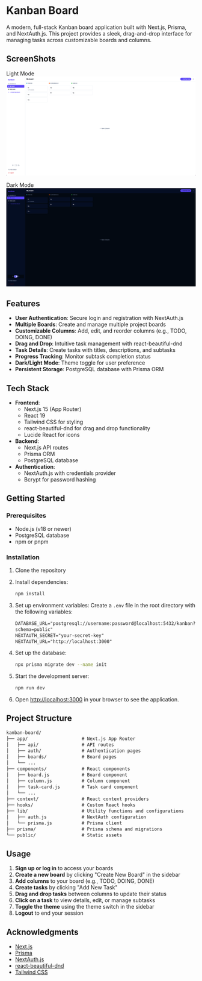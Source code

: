 # Kanban Board

A modern, full-stack Kanban board application built with Next.js, Prisma, and NextAuth.js. This project provides a sleek, drag-and-drop interface for managing tasks across customizable boards and columns.

## ScreenShots

Light Mode
![Light Mode](public/ss-light.png)

Dark Mode
![Dark Mode](public/ss-dark.png)

## Features

- **User Authentication**: Secure login and registration with NextAuth.js
- **Multiple Boards**: Create and manage multiple project boards
- **Customizable Columns**: Add, edit, and reorder columns (e.g., TODO, DOING, DONE)
- **Drag and Drop**: Intuitive task management with react-beautiful-dnd
- **Task Details**: Create tasks with titles, descriptions, and subtasks
- **Progress Tracking**: Monitor subtask completion status
- **Dark/Light Mode**: Theme toggle for user preference
- **Persistent Storage**: PostgreSQL database with Prisma ORM

## Tech Stack

- **Frontend**:
  - Next.js 15 (App Router)
  - React 19
  - Tailwind CSS for styling
  - react-beautiful-dnd for drag and drop functionality
  - Lucide React for icons
- **Backend**:
  - Next.js API routes
  - Prisma ORM
  - PostgreSQL database
- **Authentication**:
  - NextAuth.js with credentials provider
  - Bcrypt for password hashing

## Getting Started

### Prerequisites

- Node.js (v18 or newer)
- PostgreSQL database
- npm or pnpm

### Installation

1. Clone the repository

2. Install dependencies:

   ```bash
   npm install
   ```

3. Set up environment variables:
   Create a `.env` file in the root directory with the following variables:

   ```
   DATABASE_URL="postgresql://username:password@localhost:5432/kanban?schema=public"
   NEXTAUTH_SECRET="your-secret-key"
   NEXTAUTH_URL="http://localhost:3000"
   ```

4. Set up the database:

   ```bash
   npx prisma migrate dev --name init
   ```

5. Start the development server:

   ```bash
   npm run dev
   ```

6. Open [http://localhost:3000](http://localhost:3000) in your browser to see the application.

## Project Structure

```
kanban-board/
├── app/                    # Next.js App Router
│   ├── api/                # API routes
│   ├── auth/               # Authentication pages
│   ├── boards/             # Board pages
│   └── ...
├── components/             # React components
│   ├── board.js            # Board component
│   ├── column.js           # Column component
│   ├── task-card.js        # Task card component
│   └── ...
├── context/                # React context providers
├── hooks/                  # Custom React hooks
├── lib/                    # Utility functions and configurations
│   ├── auth.js             # NextAuth configuration
│   └── prisma.js           # Prisma client
├── prisma/                 # Prisma schema and migrations
└── public/                 # Static assets
```

## Usage

1. **Sign up or log in** to access your boards
2. **Create a new board** by clicking "Create New Board" in the sidebar
3. **Add columns** to your board (e.g., TODO, DOING, DONE)
4. **Create tasks** by clicking "Add New Task"
5. **Drag and drop tasks** between columns to update their status
6. **Click on a task** to view details, edit, or manage subtasks
7. **Toggle the theme** using the theme switch in the sidebar
8. **Logout** to end your session

## Acknowledgments

- [Next.js](https://nextjs.org/)
- [Prisma](https://www.prisma.io/)
- [NextAuth.js](https://next-auth.js.org/)
- [react-beautiful-dnd](https://github.com/atlassian/react-beautiful-dnd)
- [Tailwind CSS](https://tailwindcss.com/)

